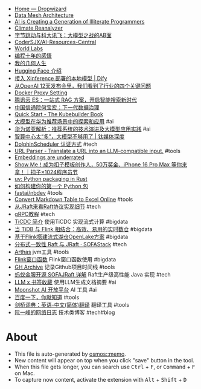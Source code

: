 - [Home — Dropwizard](https://www.dropwizard.io/en/stable/)
- [Data Mesh Architecture](https://www.datamesh-architecture.com/)
- [AI is Creating a Generation of Illiterate Programmers](https://nmn.gl/blog/ai-illiterate-programmers)
- [Climate Reanalyzer](https://climatereanalyzer.org/clim/t2_daily/?dm_id=world)
- [字节跳动与科大讯飞：大模型之战的AB面](https://mp.weixin.qq.com/s/OOO-LyKI8Hfdt2nGbOnu3Q)
- [CoderSJX/AI-Resources-Central](https://github.com/CoderSJX/AI-Resources-Central)
- [World Labs](https://www.worldlabs.ai/)
- [编程十年的感悟](https://ramsayleung.github.io/zh/post/2024/%E7%BC%96%E7%A8%8B%E5%8D%81%E5%B9%B4%E7%9A%84%E6%84%9F%E6%82%9F/)
- [我的几何人生](http://paper.people.com.cn/rmrb/pc/content/202412/21/content_30047414.html)
- [Hugging Face 介绍](https://www.baihezi.com/post/990.html)
- [接入 Xinference 部署的本地模型 | Dify](https://docs.dify.ai/zh-hans/development/models-integration/xinference)
- [从OpenAI 12天发布会里，我们看到了行业的四个关键问题](https://mp.weixin.qq.com/s/X14ZYASRnKjMqysIDqU75A)
- [Docker Proxy Setting](https://docs.docker.com/desktop/settings-and-maintenance/settings/)
- [腾讯云 ES：一站式 RAG 方案，开启智能搜索新时代](https://mp.weixin.qq.com/s/jGHmg2NwJ1IfiZMc79PwHg)
- [中国信通院何宝宏：下一代数据治理](https://mp.weixin.qq.com/s/uFzfcElKgiYfyAWh3hIKVA)
- [Quick Start - The Kubebuilder Book](https://book.kubebuilder.io/quick-start.html)
- [大模型在华为推荐场景中的探索和应用](https://www.infoq.cn/article/ce3scr4bv5a4tfqqrht4) #ai
- [华为诺亚解析：推荐系统的技术演进及大模型应用实践](https://mp.weixin.qq.com/s/4u7gBrsiXhOUa5ii6_yTLg) #ai
- [智算中心太“多”，大模型不够用了 | 钛媒体深度](https://mp.weixin.qq.com/s/Mpy-AbQmu5y2PLXfyNxkFw)
- [DolphinScheduler 认证方式](https://dolphinscheduler.apache.org/zh-cn/docs/3.2.2/guide/security/authentication-type) #tech
- [URL Parser - Translate a URL into an LLM-compatible input.](https://www.urlparser.online/) #tools
- [Embeddings are underrated](https://technicalwriting.dev/data/embeddings.html)
- [Show Me！成为扣子模板创作人，50万奖金、iPhone 16 Pro Max 等你来拿！｜扣子×1024程序员节](https://mp.weixin.qq.com/s/CRxT9UTuD1dH53ePwi-_Zw)
- [uv: Python packaging in Rust](https://astral.sh/blog/uv)
- [如何构建你的第一个 Python 包](https://www.freecodecamp.org/chinese/news/build-your-first-python-package/)
- [fastai/nbdev](https://github.com/fastai/nbdev) #tools
- [Convert Markdown Table to Excel Online](https://tableconvert.com/markdown-to-excel) #tools
- [从JRaft来看Raft协议实现细节](https://www.cnblogs.com/luozhiyun/p/13150808.html) #tech
- [gRPC教程](https://juejin.cn/post/7191008929986379836) #tech
- [TiCDC 简介](https://docs.pingcap.com/zh/tidb/stable/ticdc-overview) 使用TiCDC 实现流式计算 #bigdata
- [当 TiDB 与 Flink 相结合：高效、易用的实时数仓](https://xie.infoq.cn/article/ae647442a9c5b8d7d9cc3b10b) #bigdata
- [基于Flink搭建流式湖仓OpenLake方案](https://help.aliyun.com/zh/flink/) #bigdata
- [分布式一致性 Raft 与 JRaft · SOFAStack](https://www.sofastack.tech/projects/sofa-jraft/consistency-raft-jraft/) #tech
- [Arthas](https://arthas.aliyun.com/doc/install-detail.html) jvm工具 #tools
- [Flink窗口函数](https://nightlies.apache.org/flink/flink-docs-release-1.20/zh/docs/dev/table/sql/queries/window-tvf/) Flink窗口函数使用 #bigdata
- [GH Archive](https://www.gharchive.org/) 记录Github项目时间线 #tools
- [蚂蚁金服开源 SOFAJRaft 详解](https://www.sofastack.tech/blog/sofa-jraft-deep-dive/) Raft生产级高性能 Java 实现 #tech
- [LLM x 书签收藏](https://nekonull.me/posts/llm_x_bookmark/) 使用LLM生成文档摘要 #ai
- [Moonshot AI 开放平台](https://platform.moonshot.cn/docs/intro) AI 工具 #ai
- [百度一下，你就知道](https://www.baidu.com/) #tools
- [剑桥词典：英语-中文(简体)翻译](https://dictionary.cambridge.org/zhs/%E8%AF%8D%E5%85%B8/%E8%8B%B1%E8%AF%AD-%E6%B1%89%E8%AF%AD-%E7%AE%80%E4%BD%93/) 翻译工具 #tools
- [阮一峰的网络日志](http://ruanyifeng.com/blog/) 技术类博客 #tech#blog

# About

- This file is auto-generated by [osmos::memo](https://github.com/osmoscraft/osmosmemo).
- New content will appear on top when you click "save" button in the tool.
- When this file gets longer, you can search use <kbd>Ctrl</kbd> + <kbd>F</kbd>, or <kbd>Command</kbd> + <kbd>F</kbd> on Mac.
- To capture now content, activate the extension with <kbd>Alt</kbd> + <kbd>Shift</kbd> + <kbd>D</kbd>
